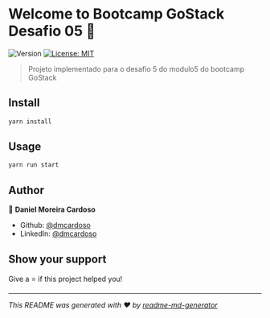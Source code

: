# Welcome to Bootcamp GoStack Desafio 05 👋
![Version](https://img.shields.io/badge/version-0.1.0-blue.svg?cacheSeconds=2592000)
[![License: MIT](https://img.shields.io/badge/License-MIT-yellow.svg)](#)

> Projeto implementado para o desafio 5 do modulo5 do bootcamp GoStack

## Install

```sh
yarn install
```

## Usage

```sh
yarn run start
```

## Author

👤 **Daniel Moreira Cardoso**

* Github: [@dmcardoso](https://github.com/dmcardoso)
* LinkedIn: [@dmcardoso](https://linkedin.com/in/dmcardoso)

## Show your support

Give a ⭐️ if this project helped you!


***
_This README was generated with ❤️ by [readme-md-generator](https://github.com/kefranabg/readme-md-generator)_